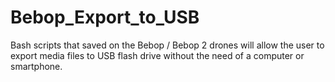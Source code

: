 # Bebop_Export_to_USB
Bash scripts that saved on the Bebop / Bebop 2 drones will allow the user to export media files to USB flash drive without the need of a computer or smartphone.
